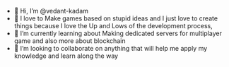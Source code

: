 - 👋 Hi, I’m @vedant-kadam
- 👀 I love to Make games based on stupid ideas and I just love to create things because I love the  Up and Lows of the development process, 
- 🌱 I’m currently learning about Making dedicated servers for multiplayer game and also more about blockchain
- 💞️ I’m looking to collaborate on anything that will help me apply my knowledge and learn along the way


